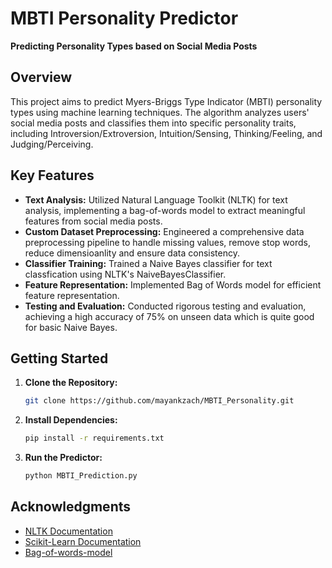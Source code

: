 # MBTI Personality Predictor

**Predicting Personality Types based on Social Media Posts**

## Overview

This project aims to predict Myers-Briggs Type Indicator (MBTI) personality types using machine learning techniques. The algorithm analyzes users' social media posts and classifies them into specific personality traits, including Introversion/Extroversion, Intuition/Sensing, Thinking/Feeling, and Judging/Perceiving.

## Key Features

- **Text Analysis:** Utilized Natural Language Toolkit (NLTK) for text analysis, implementing a bag-of-words model to extract meaningful features from social media posts.
- **Custom Dataset Preprocessing:** Engineered a comprehensive data preprocessing pipeline to handle missing values, remove stop words, reduce dimensioanlity and ensure data consistency.
- **Classifier Training:** Trained a Naive Bayes classifier for text classfication using NLTK's NaiveBayesClassifier.
- **Feature Representation:** Implemented Bag of Words model for efficient feature representation.
- **Testing and Evaluation:** Conducted rigorous testing and evaluation, achieving a high accuracy of 75% on unseen data which is quite good for basic Naive Bayes.

## Getting Started

1. **Clone the Repository:**
    ```bash
    git clone https://github.com/mayankzach/MBTI_Personality.git
    ```

2. **Install Dependencies:**
    ```bash
    pip install -r requirements.txt
    ```

3. **Run the Predictor:**
    ```bash
    python MBTI_Prediction.py
    ```


## Acknowledgments

- [NLTK Documentation](https://www.nltk.org/)
- [Scikit-Learn Documentation](https://scikit-learn.org/)
- [Bag-of-words-model](https://scikit-learn.org/](https://machinelearningmastery.com/gentle-introduction-bag-words-model/)https://machinelearningmastery.com/gentle-introduction-bag-words-model/)
